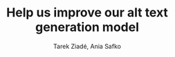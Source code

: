---
layout: post
title: "Help us improve our alt text generation model"
link: https://blog.mozilla.org/en/mozilla/ai/help-us-improve-our-alt-text-generation-model/
author: "Tarek Ziadé, Ania Safko"
published_date: "04/11/2024"
description: "Firefox 130 introduces automatic alt text for PDF images and an improved alt text flow. In addition to protecting users’ privacy with a small language model that operates locally on their device, these improvements help ensure more images receive alt text resulting in more accessible PDFs."
language: "en"
categories: "Liens"
tags: "firefox ia accessibilité open-source mozilla"
og-tags: "firefox ia accessibilité open-source mozilla"
permalink: /:categories/:year/:month/:day/:title/
---